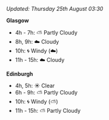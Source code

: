 *Updated: Thursday 25th August 03:30*

**Glasgow**

* 4h - 7h: :partly_sunny: Partly Cloudy
* 8h, 9h: :cloud: Cloudy
* 10h: :cyclone: Windy (:cloud:)
* 11h - 15h: :cloud: Cloudy

**Edinburgh**

* 4h, 5h: :sunny: Clear
* 6h - 9h: :partly_sunny: Partly Cloudy
* 10h: :cyclone: Windy (:partly_sunny:)
* 11h - 15h: :partly_sunny: Partly Cloudy
